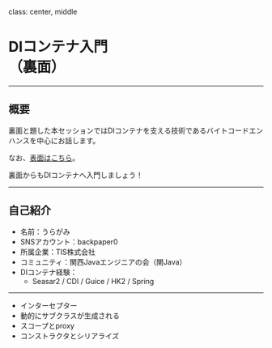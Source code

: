 class: center, middle

# DIコンテナ入門<br/>（裏面）

---

## 概要

裏面と題した本セッションではDIコンテナを支える技術であるバイトコードエンハンスを中心にお話します。

なお、[表面はこちら](https://jjug-cfp.cfapps.io/submissions/a5ba98a8-bad4-4122-bd61-85f89716c81e)。

裏面からもDIコンテナへ入門しましょう！

---

## 自己紹介

- 名前：うらがみ
- SNSアカウント：backpaper0
- 所属企業：TIS株式会社
- コミュニティ：関西Javaエンジニアの会（関Java）
- DIコンテナ経験：
  - Seasar2 / CDI / Guice / HK2 / Spring

---

- インターセプター
- 動的にサブクラスが生成される
- スコープとproxy
- コンストラクタとシリアライズ
